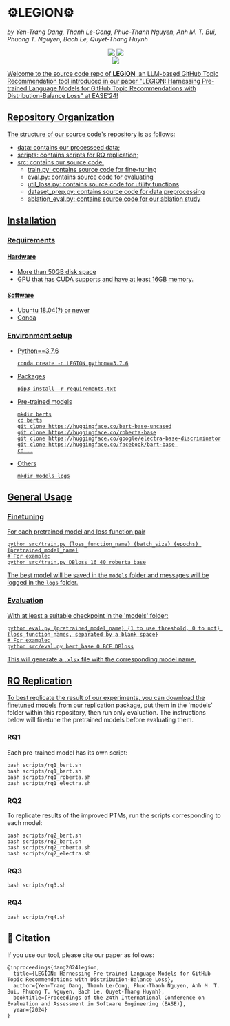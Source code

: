 # ⚙️LEGION⚙️
*by Yen-Trang Dang, Thanh Le-Cong, Phuc-Thanh Nguyen, Anh M. T. Bui, Phuong T. Nguyen, Bach Le, Quyet-Thang Huynh*
<p align="center">
    <a href="https://conf.researchr.org/details/ease-2024/ease-2024-papers/1/LEGION-Harnessing-Pre-trained-Language-Models-for-GitHub-Topic-Recommendations-with-"><img src="https://img.shields.io/badge/Conference-EASE 2024-green?style=for-the-badge">
    <a href="https://arxiv.org/abs/2403.05873"><img src="https://img.shields.io/badge/arXiv-2403.05873-b31b1b.svg?style=for-the-badge">
    <br>
    <a href="10.6084/m9.figshare.24964698"><img src="https://img.shields.io/badge/Replication-figshare.24964698-blue?style=for-the-badge">
</p>

Welcome to the source code repo of **LEGION**, an LLM-based GitHub Topic Recommendation tool introduced in our paper "LEGION: Harnessing Pre-trained Language Models for GitHub Topic Recommendations with Distribution-Balance Loss" at EASE'24! 

## Repository Organization
The structure of our source code's repository is as follows:
- data: contains our processeed data;
- scripts: contains scripts for RQ replication;
- src: contains our source code.
    - train.py: contains source code for fine-tuning
    - eval.py: contains source code for evaluating
    - util_loss.py: contains source code for utility functions
    - dataset_prep.py: contains source code for data preprocessing
    - ablation_eval.py: contains source code for our ablation study


## Installation

### Requirements
#### Hardware
- More than 50GB disk space
- GPU that has CUDA supports and have at least 16GB memory.
#### Software
- Ubuntu 18.04(?) or newer
- Conda

### Environment setup
- Python==3.7.6
  ```
  conda create -n LEGION python==3.7.6
  ```
- Packages
  ```
  pip3 install -r requirements.txt
  ```
- Pre-trained models
  ```
  mkdir berts
  cd berts
  git clone https://huggingface.co/bert-base-uncased
  git clone https://huggingface.co/roberta-base
  git clone https://huggingface.co/google/electra-base-discriminator
  git clone https://huggingface.co/facebook/bart-base 
  cd ..
  ```
- Others
  ```
  mkdir models logs
  ```


## General Usage

### Finetuning

For each pretrained model and loss function pair
```
python src/train.py {loss_function_name} {batch_size} {epochs} {pretrained_model_name}
# For example:
python src/train.py DBloss 16 40 roberta_base

```
The best model will be saved in the `models` folder and messages will be logged in the `logs` folder.

### Evaluation

With at least a suitable checkpoint in the 'models' folder:
```
python eval.py {pretrained_model_name} {1 to use threshold, 0 to not} {loss_function_names, separated by a blank space}
# For example:
python src/eval.py bert_base 0 BCE DBloss
```
This will generate a `.xlsx` file with the corresponding model name.


## RQ Replication
To best replicate the result of our experiments, you can download the finetuned models from our [replication package](https://figshare.com/s/dc6d69629442c6ac3bbb), put them in the 'models' folder within this repository, then run only evaluation. The instructions below will finetune the pretrained models before evaluating them.

### RQ1
Each pre-trained model has its own script:
```
bash scripts/rq1_bert.sh
bash scripts/rq1_bart.sh
bash scripts/rq1_roberta.sh
bash scripts/rq1_electra.sh
```

### RQ2
To replicate results of the improved PTMs, run the scripts corresponding to each model: 
```
bash scripts/rq2_bert.sh
bash scripts/rq2_bart.sh
bash scripts/rq2_roberta.sh
bash scripts/rq2_electra.sh
```

### RQ3
```
bash scripts/rq3.sh
```

### RQ4
```
bash scripts/rq4.sh
```

## 📜 Citation
If you use our tool, please cite our paper as follows:

```
@inproceedings{dang2024legion,
  title={LEGION: Harnessing Pre-trained Language Models for GitHub Topic Recommendations with Distribution-Balance Loss},
  author={Yen-Trang Dang, Thanh Le-Cong, Phuc-Thanh Nguyen, Anh M. T. Bui, Phuong T. Nguyen, Bach Le, Quyet-Thang Huynh},
  booktitle={Proceedings of the 24th International Conference on Evaluation and Assessment in Software Engineering (EASE)},
  year={2024}
}
```

